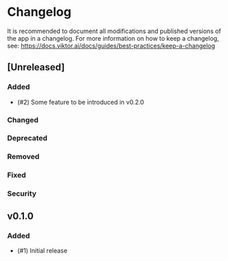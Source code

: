 # Changelog
It is recommended to document all modifications and published versions of the app in a changelog. For more information 
on how to keep a changelog, see: https://docs.viktor.ai/docs/guides/best-practices/keep-a-changelog

## [Unreleased]
### Added
- (#2) Some feature to be introduced in v0.2.0

### Changed

### Deprecated

### Removed

### Fixed

### Security

## v0.1.0
### Added
- (#1) Initial release
